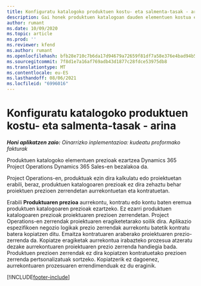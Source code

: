 ```yaml
---
title: Konfiguratu katalogoko produktuen kostu- eta salmenta-tasak - arina
description: Gai honek produktuen katalogoan dauden elementuen kostua eta salmenta tasak konfiguratzeko moduari buruzko informazioa eskaintzen du.
author: rumant
ms.date: 10/09/2020
ms.topic: article
ms.prod: ''
ms.reviewer: kfend
ms.author: rumant
ms.openlocfilehash: bfb28e710c7b6da17d94679a72659f81df7a58e376e4bad94b58c36de781b197
ms.sourcegitcommit: 7f8d1e7a16af769adb43d1877c28fdce53975db8
ms.translationtype: MT
ms.contentlocale: eu-ES
ms.lasthandoff: 08/06/2021
ms.locfileid: "6996016"
---
```

# <a name="set-up-cost-and-sales-rates-for-catalog-products---lite"></a>Konfiguratu katalogoko produktuen kostu- eta salmenta-tasak - arina

_**Honi aplikatzen zaio:** Oinarrizko inplementazioa: kudeatu proformako fakturak_


Produktuen katalogoko elementuen prezioak ezartzea Dynamics 365 Project Operations Dynamics 365 Sales-en bezalakoa da.

Project Operations-en, produktuak ezin dira kalkulatu edo proiektuetan erabili, beraz, produktuen katalogoaren prezioak ez dira zehaztu behar proiektuen prezioen zerrendetan aurrekontuetan eta kontratuetan.

Erabili **Produktuaren prezioa** aurrekontu, kontratu edo kontu baten eremua produktuen katalogoaren prezioak ezartzeko. Ez ezarri produktuen katalogoaren prezioak proiektuaren prezioen zerrendetan. Project Operations-en zerrendak proiektuaren eragiketetarako soilik dira. Aplikazio espezifikoen negozio logikak prezio zerrendak aurrekontu batetik kontratu batera kopiatzen ditu. Emaitza kontratuaren araberako proiektuaren prezio-zerrenda da. Kopiatze eragiketak aurrekontua irabazteko prozesua atzeratu dezake aurrekontuaren proiektuaren prezio zerrenda handiegia bada. Produktuen prezioen zerrendak ez dira kopiatzen kontratuetako prezioen zerrenda pertsonalizatuak sortzeko. Kopiatzerik ez dagoenez, aurrekontuaren prozesuaren errendimenduak ez du eraginik.


[!INCLUDE[footer-include](../../includes/footer-banner.md)]